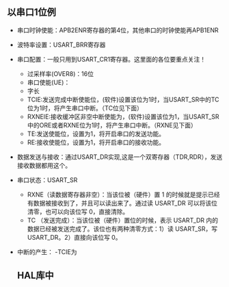## 以串口1位例
- 串口时钟使能：APB2ENR寄存器的第4位，其他串口的时钟使能再APB1ENR
- 波特率设置：USART_BRR寄存器
- 串口配置：一般只用到USART_CR1寄存器。这里面的各位要重点关注！
  - 过采样率(OVER8)：16位
  - 串口使能(UE)：
  - 字长
  - TCIE:发送完成中断使能位，(软件)设置该位为1时，当USART_SR中的TC位为1时，将产生串口中断。（TC位见下面）
  - RXNEIE:接收缓冲区非空中断使能为，(软件)设置该位为1，当USART_SR中的ORE或者RXNE位为1时，将产生串口中断。（RXNE见下面）
  - TE:发送使能位，设置为1，将开启串口的发送功能。
  - RE:接收使能位，设置为1，将开启串口的接收功能。
- 数据发送与接收：通过USART_DR实现,这是一个双寄存器（TDR,RDR），发送接收数据都用这个。
- 串口状态：USART_SR
  - RXNE（读数据寄存器非空）：当该位被（硬件）置 1 的时候就是提示已经有数据被接收到了，并且可以读出来了。通过读 USART_DR 可以将该位清零，也可以向该位写 0，直接清除。 
  - TC （发送完成）：当该位被（硬件）置位的时候，表示 USART_DR 内的数据已经被发送完成了。该位也有两种清零方式：1）读 USART_SR，写USART_DR。2）直接向该位写 0。
  
- 中断的产生：
  -TCIE为
  
  ## HAL库中
